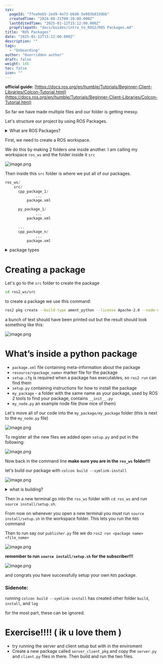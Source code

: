```yaml
---
sys:
  pageId: "7fea9eb5-2ed9-4e73-b6d6-5e093b833dbb"
  createdTime: "2024-08-21T00:28:00.000Z"
  lastEditedTime: "2025-01-12T15:12:00.000Z"
  propFilepath: "docs/Guides/intro_to_ROS2/ROS Packages.md"
title: "ROS Packages"
date: "2025-01-12T15:12:00.000Z"
description: ""
tags:
  - "Onboarding"
author: "Overridden author"
draft: false
weight: 145
toc: false
icon: ""
---
```


**official guide:** [https://docs.ros.org/en/humble/Tutorials/Beginner-Client-Libraries/Colcon-Tutorial.html](https://docs.ros.org/en/humble/Tutorials/Beginner-Client-Libraries/Colcon-Tutorial.html)

So far we have made multiple files and our folder is getting messy.

Let's structure our project by using ROS Packages.

<details>

<summary>What are ROS Packages?</summary>

ROS Packages are, as the name implies, packages of code that are highly sharable between ROS developers.

They consist of a folder, `package.xml` file, and source code

```python
      cpp_package_1/
		      ... imagine much code files here ..
          package.xml
```

</details>

First, we need to create a ROS workspace.

We do this by making 2 folders one inside another. I am calling my workspace `ros_ws` and the folder inside it `src`

![image.png](https://prod-files-secure.s3.us-west-2.amazonaws.com/d518164a-d88e-44d1-a4ee-3adb3bd8bce0/70706947-fd18-4537-a67b-e12946812d31/image.png?X-Amz-Algorithm=AWS4-HMAC-SHA256&X-Amz-Content-Sha256=UNSIGNED-PAYLOAD&X-Amz-Credential=ASIAZI2LB46632SH5KXF%2F20250518%2Fus-west-2%2Fs3%2Faws4_request&X-Amz-Date=20250518T230804Z&X-Amz-Expires=3600&X-Amz-Security-Token=IQoJb3JpZ2luX2VjEMT%2F%2F%2F%2F%2F%2F%2F%2F%2F%2FwEaCXVzLXdlc3QtMiJHMEUCIQCN4A3liqKw1F8brETXpsoAzcippfEoqfvkbnQFcVLHGwIgbtQJAOVAjCre4V0WwIJRCTwilSlwLyHmApwgRI3V25Yq%2FwMIfBAAGgw2Mzc0MjMxODM4MDUiDE3EbBnB11uMFc33%2FyrcA88cD5NSfFwUKW%2FwzrRbvd8uKi%2F5ZOyJqtXBY1ebuerdyg2EuOtl%2FdPBnlfzqHAg6sIBK5bzv2r%2FRgeivFCcuBOcRIFks0FhAzuqwOicWhjbKnaL0zaBlYKAB7NZPAjyQ0Y0JQVJ2ThnTqtl0N7GGsPU8zQ7ZGqrEbb0vVfuYc0sTUCF09QsXD2tkN9WjihbqkiEKjCKpPiRMXTt7BzunN5be%2BTuLEUYxyObERR4McmLk44ex%2FbBpAGddhoC4b97%2BCk%2BYnYSkthIHvThlChHSP%2Fdf%2FUgIyqA%2BD6Pdt9jm%2FpjNAl2A5jJTi5NQA734u8Zd9apQ%2BChwbMFKyUzR4Qzyp6XWy8JNlZOKdtvoW9r1lebMHOOLLAJzUzgexFBJuC%2By7bC%2F%2FmyvfrvSejjPMAaOjTFFS8EZOIU3oHysOhJLEkfp18%2B5sQKPxp5s3Z72qF1NIpR76QIgn3Iq3Bh26nyrPi%2BDzjM9Cri91e4zh7V02xWmguG1Vk20gQByTJoCcwSDuM63pRmpFWNeZRk%2F4H95nramIbME5GOLwe3%2BPpD5EbAXh6nW5Qg6%2Bh8Ouje%2B%2FFOieUt2NjbEKGSApZ%2BRQI5o1XwM8ZEVwc%2F%2FzmRx7Nta3pe5TU7ofjWXkGc0GATMKPnqMEGOqUBDGTJR4AXv4s%2Ff%2BlHZk%2BGE4W%2BUTGTSWUw54Vara1f0L%2FBw%2BavYXd4OZKn5djRNXmXhGWo%2FTQki1nLW1FfY0WNFM2OHVkp16ypxlQX4%2B3NH%2BoECExxXHiaZhXPc8iq8Jlvxun3jej67uRwTG%2BFO8ycQj1HQkdotDO4s2q72bfzRkHvZLLNt%2BGimAkcIKFOsTtiKtLNT4Qi9JEt52mv977v1IMsmk0N&X-Amz-Signature=f7f2df9365335dc7741778e494c875014fa220d5b4d1e0a325e1497bc5fccc03&X-Amz-SignedHeaders=host&x-id=GetObject)

Then inside this `src` folder is where we put all of our packages.

```python
ros_ws/
    src/
      cpp_package_1/
		      ...
          package.xml

      py_package_1/
		      ...
          package.xml

      ...
      cpp_package_n/
		      ...
          package.xml

```

<details>

<summary>package types</summary>

packages can be either `C++` or python.

the intern file structure is different for each but for this guide we will stick to creating python packages

</details>

# Creating a package

Let's go to the `src` folder to create the package

```bash
cd ros2_ws/src
```

to create a package we use this command:

```bash
ros2 pkg create --build-type ament_python --license Apache-2.0 --node-name my_node my_package
```

a bunch of text should have been printed out but the result should look something like this:

![image.png](https://prod-files-secure.s3.us-west-2.amazonaws.com/d518164a-d88e-44d1-a4ee-3adb3bd8bce0/e6cf1e3f-8512-4a3e-b131-079f800bf3e8/image.png?X-Amz-Algorithm=AWS4-HMAC-SHA256&X-Amz-Content-Sha256=UNSIGNED-PAYLOAD&X-Amz-Credential=ASIAZI2LB46632SH5KXF%2F20250518%2Fus-west-2%2Fs3%2Faws4_request&X-Amz-Date=20250518T230804Z&X-Amz-Expires=3600&X-Amz-Security-Token=IQoJb3JpZ2luX2VjEMT%2F%2F%2F%2F%2F%2F%2F%2F%2F%2FwEaCXVzLXdlc3QtMiJHMEUCIQCN4A3liqKw1F8brETXpsoAzcippfEoqfvkbnQFcVLHGwIgbtQJAOVAjCre4V0WwIJRCTwilSlwLyHmApwgRI3V25Yq%2FwMIfBAAGgw2Mzc0MjMxODM4MDUiDE3EbBnB11uMFc33%2FyrcA88cD5NSfFwUKW%2FwzrRbvd8uKi%2F5ZOyJqtXBY1ebuerdyg2EuOtl%2FdPBnlfzqHAg6sIBK5bzv2r%2FRgeivFCcuBOcRIFks0FhAzuqwOicWhjbKnaL0zaBlYKAB7NZPAjyQ0Y0JQVJ2ThnTqtl0N7GGsPU8zQ7ZGqrEbb0vVfuYc0sTUCF09QsXD2tkN9WjihbqkiEKjCKpPiRMXTt7BzunN5be%2BTuLEUYxyObERR4McmLk44ex%2FbBpAGddhoC4b97%2BCk%2BYnYSkthIHvThlChHSP%2Fdf%2FUgIyqA%2BD6Pdt9jm%2FpjNAl2A5jJTi5NQA734u8Zd9apQ%2BChwbMFKyUzR4Qzyp6XWy8JNlZOKdtvoW9r1lebMHOOLLAJzUzgexFBJuC%2By7bC%2F%2FmyvfrvSejjPMAaOjTFFS8EZOIU3oHysOhJLEkfp18%2B5sQKPxp5s3Z72qF1NIpR76QIgn3Iq3Bh26nyrPi%2BDzjM9Cri91e4zh7V02xWmguG1Vk20gQByTJoCcwSDuM63pRmpFWNeZRk%2F4H95nramIbME5GOLwe3%2BPpD5EbAXh6nW5Qg6%2Bh8Ouje%2B%2FFOieUt2NjbEKGSApZ%2BRQI5o1XwM8ZEVwc%2F%2FzmRx7Nta3pe5TU7ofjWXkGc0GATMKPnqMEGOqUBDGTJR4AXv4s%2Ff%2BlHZk%2BGE4W%2BUTGTSWUw54Vara1f0L%2FBw%2BavYXd4OZKn5djRNXmXhGWo%2FTQki1nLW1FfY0WNFM2OHVkp16ypxlQX4%2B3NH%2BoECExxXHiaZhXPc8iq8Jlvxun3jej67uRwTG%2BFO8ycQj1HQkdotDO4s2q72bfzRkHvZLLNt%2BGimAkcIKFOsTtiKtLNT4Qi9JEt52mv977v1IMsmk0N&X-Amz-Signature=958f88dedf177174508b5644c47839730b3e24021d155cf62d861f000bcc8259&X-Amz-SignedHeaders=host&x-id=GetObject)

# What’s inside a python package

- `package.xml` file containing meta-information about the package
- `resource/<package_name>` marker file for the package
- `setup.cfg` is required when a package has executables, so `ros2 run` can find them
- `setup.py` containing instructions for how to install the package
- `my_package` - a folder with the same name as your package, used by ROS 2 tools to find your package, contains `__init__.py`
- `my_node.py` an example node file (how nice of them)

Let's move all of our code into the `my_package/my_package` folder (this is next to the `my_node.py` file)

![image.png](https://prod-files-secure.s3.us-west-2.amazonaws.com/d518164a-d88e-44d1-a4ee-3adb3bd8bce0/9ce58f11-0da9-4d3e-b86d-506a9685d378/image.png?X-Amz-Algorithm=AWS4-HMAC-SHA256&X-Amz-Content-Sha256=UNSIGNED-PAYLOAD&X-Amz-Credential=ASIAZI2LB46632SH5KXF%2F20250518%2Fus-west-2%2Fs3%2Faws4_request&X-Amz-Date=20250518T230804Z&X-Amz-Expires=3600&X-Amz-Security-Token=IQoJb3JpZ2luX2VjEMT%2F%2F%2F%2F%2F%2F%2F%2F%2F%2FwEaCXVzLXdlc3QtMiJHMEUCIQCN4A3liqKw1F8brETXpsoAzcippfEoqfvkbnQFcVLHGwIgbtQJAOVAjCre4V0WwIJRCTwilSlwLyHmApwgRI3V25Yq%2FwMIfBAAGgw2Mzc0MjMxODM4MDUiDE3EbBnB11uMFc33%2FyrcA88cD5NSfFwUKW%2FwzrRbvd8uKi%2F5ZOyJqtXBY1ebuerdyg2EuOtl%2FdPBnlfzqHAg6sIBK5bzv2r%2FRgeivFCcuBOcRIFks0FhAzuqwOicWhjbKnaL0zaBlYKAB7NZPAjyQ0Y0JQVJ2ThnTqtl0N7GGsPU8zQ7ZGqrEbb0vVfuYc0sTUCF09QsXD2tkN9WjihbqkiEKjCKpPiRMXTt7BzunN5be%2BTuLEUYxyObERR4McmLk44ex%2FbBpAGddhoC4b97%2BCk%2BYnYSkthIHvThlChHSP%2Fdf%2FUgIyqA%2BD6Pdt9jm%2FpjNAl2A5jJTi5NQA734u8Zd9apQ%2BChwbMFKyUzR4Qzyp6XWy8JNlZOKdtvoW9r1lebMHOOLLAJzUzgexFBJuC%2By7bC%2F%2FmyvfrvSejjPMAaOjTFFS8EZOIU3oHysOhJLEkfp18%2B5sQKPxp5s3Z72qF1NIpR76QIgn3Iq3Bh26nyrPi%2BDzjM9Cri91e4zh7V02xWmguG1Vk20gQByTJoCcwSDuM63pRmpFWNeZRk%2F4H95nramIbME5GOLwe3%2BPpD5EbAXh6nW5Qg6%2Bh8Ouje%2B%2FFOieUt2NjbEKGSApZ%2BRQI5o1XwM8ZEVwc%2F%2FzmRx7Nta3pe5TU7ofjWXkGc0GATMKPnqMEGOqUBDGTJR4AXv4s%2Ff%2BlHZk%2BGE4W%2BUTGTSWUw54Vara1f0L%2FBw%2BavYXd4OZKn5djRNXmXhGWo%2FTQki1nLW1FfY0WNFM2OHVkp16ypxlQX4%2B3NH%2BoECExxXHiaZhXPc8iq8Jlvxun3jej67uRwTG%2BFO8ycQj1HQkdotDO4s2q72bfzRkHvZLLNt%2BGimAkcIKFOsTtiKtLNT4Qi9JEt52mv977v1IMsmk0N&X-Amz-Signature=0bef46ff97317d02ae4c77c1d24fb6b1c141d011cd52987eb0511b789d50bc7b&X-Amz-SignedHeaders=host&x-id=GetObject)

To register all the new files we added open `setup.py` and put in the following:

![image.png](https://prod-files-secure.s3.us-west-2.amazonaws.com/d518164a-d88e-44d1-a4ee-3adb3bd8bce0/1cd7c262-4cae-4496-9d75-c178537d24a2/image.png?X-Amz-Algorithm=AWS4-HMAC-SHA256&X-Amz-Content-Sha256=UNSIGNED-PAYLOAD&X-Amz-Credential=ASIAZI2LB46632SH5KXF%2F20250518%2Fus-west-2%2Fs3%2Faws4_request&X-Amz-Date=20250518T230804Z&X-Amz-Expires=3600&X-Amz-Security-Token=IQoJb3JpZ2luX2VjEMT%2F%2F%2F%2F%2F%2F%2F%2F%2F%2FwEaCXVzLXdlc3QtMiJHMEUCIQCN4A3liqKw1F8brETXpsoAzcippfEoqfvkbnQFcVLHGwIgbtQJAOVAjCre4V0WwIJRCTwilSlwLyHmApwgRI3V25Yq%2FwMIfBAAGgw2Mzc0MjMxODM4MDUiDE3EbBnB11uMFc33%2FyrcA88cD5NSfFwUKW%2FwzrRbvd8uKi%2F5ZOyJqtXBY1ebuerdyg2EuOtl%2FdPBnlfzqHAg6sIBK5bzv2r%2FRgeivFCcuBOcRIFks0FhAzuqwOicWhjbKnaL0zaBlYKAB7NZPAjyQ0Y0JQVJ2ThnTqtl0N7GGsPU8zQ7ZGqrEbb0vVfuYc0sTUCF09QsXD2tkN9WjihbqkiEKjCKpPiRMXTt7BzunN5be%2BTuLEUYxyObERR4McmLk44ex%2FbBpAGddhoC4b97%2BCk%2BYnYSkthIHvThlChHSP%2Fdf%2FUgIyqA%2BD6Pdt9jm%2FpjNAl2A5jJTi5NQA734u8Zd9apQ%2BChwbMFKyUzR4Qzyp6XWy8JNlZOKdtvoW9r1lebMHOOLLAJzUzgexFBJuC%2By7bC%2F%2FmyvfrvSejjPMAaOjTFFS8EZOIU3oHysOhJLEkfp18%2B5sQKPxp5s3Z72qF1NIpR76QIgn3Iq3Bh26nyrPi%2BDzjM9Cri91e4zh7V02xWmguG1Vk20gQByTJoCcwSDuM63pRmpFWNeZRk%2F4H95nramIbME5GOLwe3%2BPpD5EbAXh6nW5Qg6%2Bh8Ouje%2B%2FFOieUt2NjbEKGSApZ%2BRQI5o1XwM8ZEVwc%2F%2FzmRx7Nta3pe5TU7ofjWXkGc0GATMKPnqMEGOqUBDGTJR4AXv4s%2Ff%2BlHZk%2BGE4W%2BUTGTSWUw54Vara1f0L%2FBw%2BavYXd4OZKn5djRNXmXhGWo%2FTQki1nLW1FfY0WNFM2OHVkp16ypxlQX4%2B3NH%2BoECExxXHiaZhXPc8iq8Jlvxun3jej67uRwTG%2BFO8ycQj1HQkdotDO4s2q72bfzRkHvZLLNt%2BGimAkcIKFOsTtiKtLNT4Qi9JEt52mv977v1IMsmk0N&X-Amz-Signature=45f15094cd4be80bfc6164291b819ef3c842009d873564de208c3c05cab3defe&X-Amz-SignedHeaders=host&x-id=GetObject)

Now back in the command line **make sure you are in the** **`ros_ws`** **folder!!!**

let's build our package with `colcon build --symlink-install`

![image.png](https://prod-files-secure.s3.us-west-2.amazonaws.com/d518164a-d88e-44d1-a4ee-3adb3bd8bce0/2f2a0d27-b173-48fd-b189-5f5c0ce65619/image.png?X-Amz-Algorithm=AWS4-HMAC-SHA256&X-Amz-Content-Sha256=UNSIGNED-PAYLOAD&X-Amz-Credential=ASIAZI2LB46632SH5KXF%2F20250518%2Fus-west-2%2Fs3%2Faws4_request&X-Amz-Date=20250518T230804Z&X-Amz-Expires=3600&X-Amz-Security-Token=IQoJb3JpZ2luX2VjEMT%2F%2F%2F%2F%2F%2F%2F%2F%2F%2FwEaCXVzLXdlc3QtMiJHMEUCIQCN4A3liqKw1F8brETXpsoAzcippfEoqfvkbnQFcVLHGwIgbtQJAOVAjCre4V0WwIJRCTwilSlwLyHmApwgRI3V25Yq%2FwMIfBAAGgw2Mzc0MjMxODM4MDUiDE3EbBnB11uMFc33%2FyrcA88cD5NSfFwUKW%2FwzrRbvd8uKi%2F5ZOyJqtXBY1ebuerdyg2EuOtl%2FdPBnlfzqHAg6sIBK5bzv2r%2FRgeivFCcuBOcRIFks0FhAzuqwOicWhjbKnaL0zaBlYKAB7NZPAjyQ0Y0JQVJ2ThnTqtl0N7GGsPU8zQ7ZGqrEbb0vVfuYc0sTUCF09QsXD2tkN9WjihbqkiEKjCKpPiRMXTt7BzunN5be%2BTuLEUYxyObERR4McmLk44ex%2FbBpAGddhoC4b97%2BCk%2BYnYSkthIHvThlChHSP%2Fdf%2FUgIyqA%2BD6Pdt9jm%2FpjNAl2A5jJTi5NQA734u8Zd9apQ%2BChwbMFKyUzR4Qzyp6XWy8JNlZOKdtvoW9r1lebMHOOLLAJzUzgexFBJuC%2By7bC%2F%2FmyvfrvSejjPMAaOjTFFS8EZOIU3oHysOhJLEkfp18%2B5sQKPxp5s3Z72qF1NIpR76QIgn3Iq3Bh26nyrPi%2BDzjM9Cri91e4zh7V02xWmguG1Vk20gQByTJoCcwSDuM63pRmpFWNeZRk%2F4H95nramIbME5GOLwe3%2BPpD5EbAXh6nW5Qg6%2Bh8Ouje%2B%2FFOieUt2NjbEKGSApZ%2BRQI5o1XwM8ZEVwc%2F%2FzmRx7Nta3pe5TU7ofjWXkGc0GATMKPnqMEGOqUBDGTJR4AXv4s%2Ff%2BlHZk%2BGE4W%2BUTGTSWUw54Vara1f0L%2FBw%2BavYXd4OZKn5djRNXmXhGWo%2FTQki1nLW1FfY0WNFM2OHVkp16ypxlQX4%2B3NH%2BoECExxXHiaZhXPc8iq8Jlvxun3jej67uRwTG%2BFO8ycQj1HQkdotDO4s2q72bfzRkHvZLLNt%2BGimAkcIKFOsTtiKtLNT4Qi9JEt52mv977v1IMsmk0N&X-Amz-Signature=da270b862df22c779aca64641f838fb819e426e932d85ad4c7ee68f74d23dfb8&X-Amz-SignedHeaders=host&x-id=GetObject)

<details>

<summary>what is building?</summary>

if you are a CS major at Rose-Hulman you will learn the answer to this in CSSE132

but TLDR; is it combines all the code files into one program that can be run easily 

</details>

Then in a new terminal go into the `ros_ws` folder with `cd ros_ws` and run `source install/setup.sh`. 

From now on whenever you open a new terminal you must run `source install/setup.sh` in the workspace folder. This lets you run the `ROS` command

Then to run say our `publisher.py` file we do `ros2 run <package name> <file_name>`

![image.png](https://prod-files-secure.s3.us-west-2.amazonaws.com/d518164a-d88e-44d1-a4ee-3adb3bd8bce0/4f4b1219-3a44-4632-aa0a-ce3471699f59/image.png?X-Amz-Algorithm=AWS4-HMAC-SHA256&X-Amz-Content-Sha256=UNSIGNED-PAYLOAD&X-Amz-Credential=ASIAZI2LB46632SH5KXF%2F20250518%2Fus-west-2%2Fs3%2Faws4_request&X-Amz-Date=20250518T230804Z&X-Amz-Expires=3600&X-Amz-Security-Token=IQoJb3JpZ2luX2VjEMT%2F%2F%2F%2F%2F%2F%2F%2F%2F%2FwEaCXVzLXdlc3QtMiJHMEUCIQCN4A3liqKw1F8brETXpsoAzcippfEoqfvkbnQFcVLHGwIgbtQJAOVAjCre4V0WwIJRCTwilSlwLyHmApwgRI3V25Yq%2FwMIfBAAGgw2Mzc0MjMxODM4MDUiDE3EbBnB11uMFc33%2FyrcA88cD5NSfFwUKW%2FwzrRbvd8uKi%2F5ZOyJqtXBY1ebuerdyg2EuOtl%2FdPBnlfzqHAg6sIBK5bzv2r%2FRgeivFCcuBOcRIFks0FhAzuqwOicWhjbKnaL0zaBlYKAB7NZPAjyQ0Y0JQVJ2ThnTqtl0N7GGsPU8zQ7ZGqrEbb0vVfuYc0sTUCF09QsXD2tkN9WjihbqkiEKjCKpPiRMXTt7BzunN5be%2BTuLEUYxyObERR4McmLk44ex%2FbBpAGddhoC4b97%2BCk%2BYnYSkthIHvThlChHSP%2Fdf%2FUgIyqA%2BD6Pdt9jm%2FpjNAl2A5jJTi5NQA734u8Zd9apQ%2BChwbMFKyUzR4Qzyp6XWy8JNlZOKdtvoW9r1lebMHOOLLAJzUzgexFBJuC%2By7bC%2F%2FmyvfrvSejjPMAaOjTFFS8EZOIU3oHysOhJLEkfp18%2B5sQKPxp5s3Z72qF1NIpR76QIgn3Iq3Bh26nyrPi%2BDzjM9Cri91e4zh7V02xWmguG1Vk20gQByTJoCcwSDuM63pRmpFWNeZRk%2F4H95nramIbME5GOLwe3%2BPpD5EbAXh6nW5Qg6%2Bh8Ouje%2B%2FFOieUt2NjbEKGSApZ%2BRQI5o1XwM8ZEVwc%2F%2FzmRx7Nta3pe5TU7ofjWXkGc0GATMKPnqMEGOqUBDGTJR4AXv4s%2Ff%2BlHZk%2BGE4W%2BUTGTSWUw54Vara1f0L%2FBw%2BavYXd4OZKn5djRNXmXhGWo%2FTQki1nLW1FfY0WNFM2OHVkp16ypxlQX4%2B3NH%2BoECExxXHiaZhXPc8iq8Jlvxun3jej67uRwTG%2BFO8ycQj1HQkdotDO4s2q72bfzRkHvZLLNt%2BGimAkcIKFOsTtiKtLNT4Qi9JEt52mv977v1IMsmk0N&X-Amz-Signature=a147d170de05613d275953bc9026d40bd641c4ba79b6aad842e728f5b8b35af5&X-Amz-SignedHeaders=host&x-id=GetObject)

**remember to run** **`source install/setup.sh`** **for the subscriber!!!**

![image.png](https://prod-files-secure.s3.us-west-2.amazonaws.com/d518164a-d88e-44d1-a4ee-3adb3bd8bce0/02121119-dad4-49ec-8356-c956108b4243/image.png?X-Amz-Algorithm=AWS4-HMAC-SHA256&X-Amz-Content-Sha256=UNSIGNED-PAYLOAD&X-Amz-Credential=ASIAZI2LB46632SH5KXF%2F20250518%2Fus-west-2%2Fs3%2Faws4_request&X-Amz-Date=20250518T230804Z&X-Amz-Expires=3600&X-Amz-Security-Token=IQoJb3JpZ2luX2VjEMT%2F%2F%2F%2F%2F%2F%2F%2F%2F%2FwEaCXVzLXdlc3QtMiJHMEUCIQCN4A3liqKw1F8brETXpsoAzcippfEoqfvkbnQFcVLHGwIgbtQJAOVAjCre4V0WwIJRCTwilSlwLyHmApwgRI3V25Yq%2FwMIfBAAGgw2Mzc0MjMxODM4MDUiDE3EbBnB11uMFc33%2FyrcA88cD5NSfFwUKW%2FwzrRbvd8uKi%2F5ZOyJqtXBY1ebuerdyg2EuOtl%2FdPBnlfzqHAg6sIBK5bzv2r%2FRgeivFCcuBOcRIFks0FhAzuqwOicWhjbKnaL0zaBlYKAB7NZPAjyQ0Y0JQVJ2ThnTqtl0N7GGsPU8zQ7ZGqrEbb0vVfuYc0sTUCF09QsXD2tkN9WjihbqkiEKjCKpPiRMXTt7BzunN5be%2BTuLEUYxyObERR4McmLk44ex%2FbBpAGddhoC4b97%2BCk%2BYnYSkthIHvThlChHSP%2Fdf%2FUgIyqA%2BD6Pdt9jm%2FpjNAl2A5jJTi5NQA734u8Zd9apQ%2BChwbMFKyUzR4Qzyp6XWy8JNlZOKdtvoW9r1lebMHOOLLAJzUzgexFBJuC%2By7bC%2F%2FmyvfrvSejjPMAaOjTFFS8EZOIU3oHysOhJLEkfp18%2B5sQKPxp5s3Z72qF1NIpR76QIgn3Iq3Bh26nyrPi%2BDzjM9Cri91e4zh7V02xWmguG1Vk20gQByTJoCcwSDuM63pRmpFWNeZRk%2F4H95nramIbME5GOLwe3%2BPpD5EbAXh6nW5Qg6%2Bh8Ouje%2B%2FFOieUt2NjbEKGSApZ%2BRQI5o1XwM8ZEVwc%2F%2FzmRx7Nta3pe5TU7ofjWXkGc0GATMKPnqMEGOqUBDGTJR4AXv4s%2Ff%2BlHZk%2BGE4W%2BUTGTSWUw54Vara1f0L%2FBw%2BavYXd4OZKn5djRNXmXhGWo%2FTQki1nLW1FfY0WNFM2OHVkp16ypxlQX4%2B3NH%2BoECExxXHiaZhXPc8iq8Jlvxun3jej67uRwTG%2BFO8ycQj1HQkdotDO4s2q72bfzRkHvZLLNt%2BGimAkcIKFOsTtiKtLNT4Qi9JEt52mv977v1IMsmk0N&X-Amz-Signature=0b4c678df3af7135844554a8db0c6979e140acd992fd19f94a8b1b516618c808&X-Amz-SignedHeaders=host&x-id=GetObject)

and congrats you have successfully setup your own `ROS` package.

### Sidenote:

running `colcon build --symlink-install` has created other folder `build`, `install`, and `log`

for the most part, these can be ignored.

# Exercise!!!! ( ik u love them )

- try running the server and client setup but with in the enviroment
- Create a new package called `server_client_pkg` and copy the `server.py` and `client.py` files in there. Then build and run the two files.
